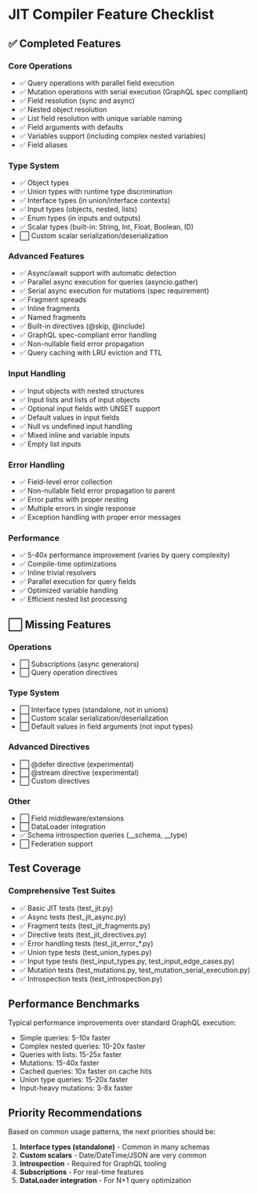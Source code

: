 # JIT Compiler Feature Checklist

## ✅ Completed Features

### Core Operations
- ✅ Query operations with parallel field execution
- ✅ Mutation operations with serial execution (GraphQL spec compliant)
- ✅ Field resolution (sync and async)
- ✅ Nested object resolution
- ✅ List field resolution with unique variable naming
- ✅ Field arguments with defaults
- ✅ Variables support (including complex nested variables)
- ✅ Field aliases

### Type System
- ✅ Object types
- ✅ Union types with runtime type discrimination
- ✅ Interface types (in union/interface contexts)
- ✅ Input types (objects, nested, lists)
- ✅ Enum types (in inputs and outputs)
- ✅ Scalar types (built-in: String, Int, Float, Boolean, ID)
- ⬜ Custom scalar serialization/deserialization

### Advanced Features
- ✅ Async/await support with automatic detection
- ✅ Parallel async execution for queries (asyncio.gather)
- ✅ Serial async execution for mutations (spec requirement)
- ✅ Fragment spreads
- ✅ Inline fragments
- ✅ Named fragments
- ✅ Built-in directives (@skip, @include)
- ✅ GraphQL spec-compliant error handling
- ✅ Non-nullable field error propagation
- ✅ Query caching with LRU eviction and TTL

### Input Handling
- ✅ Input objects with nested structures
- ✅ Input lists and lists of input objects
- ✅ Optional input fields with UNSET support
- ✅ Default values in input fields
- ✅ Null vs undefined input handling
- ✅ Mixed inline and variable inputs
- ✅ Empty list inputs

### Error Handling
- ✅ Field-level error collection
- ✅ Non-nullable field error propagation to parent
- ✅ Error paths with proper nesting
- ✅ Multiple errors in single response
- ✅ Exception handling with proper error messages

### Performance
- ✅ 5-40x performance improvement (varies by query complexity)
- ✅ Compile-time optimizations
- ✅ Inline trivial resolvers
- ✅ Parallel execution for query fields
- ✅ Optimized variable handling
- ✅ Efficient nested list processing

## ⬜ Missing Features

### Operations
- ⬜ Subscriptions (async generators)
- ⬜ Query operation directives

### Type System
- ⬜ Interface types (standalone, not in unions)
- ⬜ Custom scalar serialization/deserialization
- ⬜ Default values in field arguments (not input types)

### Advanced Directives
- ⬜ @defer directive (experimental)
- ⬜ @stream directive (experimental)
- ⬜ Custom directives

### Other
- ⬜ Field middleware/extensions
- ⬜ DataLoader integration
- ✅ Schema introspection queries (__schema, __type)
- ⬜ Federation support

## Test Coverage

### Comprehensive Test Suites
- ✅ Basic JIT tests (test_jit.py)
- ✅ Async tests (test_jit_async.py)
- ✅ Fragment tests (test_jit_fragments.py)
- ✅ Directive tests (test_jit_directives.py)
- ✅ Error handling tests (test_jit_error_*.py)
- ✅ Union type tests (test_union_types.py)
- ✅ Input type tests (test_input_types.py, test_input_edge_cases.py)
- ✅ Mutation tests (test_mutations.py, test_mutation_serial_execution.py)
- ✅ Introspection tests (test_introspection.py)

## Performance Benchmarks

Typical performance improvements over standard GraphQL execution:
- Simple queries: 5-10x faster
- Complex nested queries: 10-20x faster
- Queries with lists: 15-25x faster
- Mutations: 15-40x faster
- Cached queries: 10x faster on cache hits
- Union type queries: 15-20x faster
- Input-heavy mutations: 3-8x faster

## Priority Recommendations

Based on common usage patterns, the next priorities should be:

1. **Interface types (standalone)** - Common in many schemas
2. **Custom scalars** - Date/DateTime/JSON are very common
3. **Introspection** - Required for GraphQL tooling
4. **Subscriptions** - For real-time features
5. **DataLoader integration** - For N+1 query optimization
